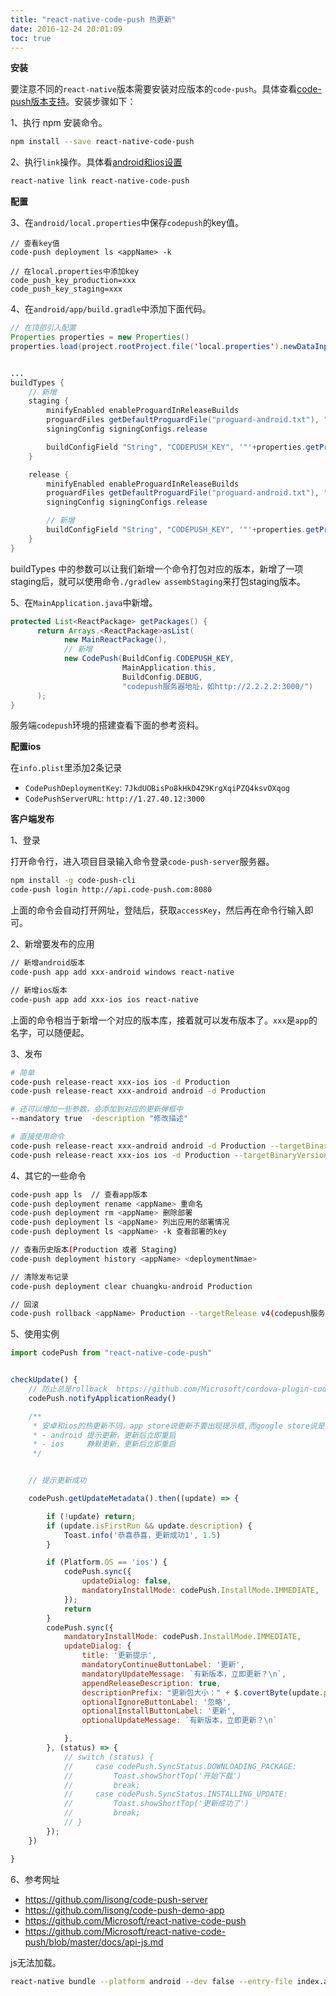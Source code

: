 ```yaml
---
title: "react-native-code-push 热更新"
date: 2016-12-24 20:01:09
toc: true
---
```



**安装**

要注意不同的`react-native`版本需要安装对应版本的`code-push`。具体查看[code-push版本支持](https://github.com/Microsoft/react-native-code-push#supported-react-native-platforms)。安装步骤如下：

1、执行 npm 安装命令。

```bash
npm install --save react-native-code-push
```

2、执行`link`操作。具体看[android和ios设置](https://github.com/Microsoft/react-native-code-push#getting-started)

```bash
react-native link react-native-code-push
```

**配置**

3、在`android/local.properties`中保存`codepush`的key值。

```
// 查看key值
code-push deployment ls <appName> -k

// 在local.properties中添加key
code_push_key_production=xxx
code_push_key_staging=xxx
```

4、在`android/app/build.gradle`中添加下面代码。

```java
// 在顶部引入配置
Properties properties = new Properties()
properties.load(project.rootProject.file('local.properties').newDataInputStream())


...
buildTypes {
    // 新增
    staging {
        minifyEnabled enableProguardInReleaseBuilds
        proguardFiles getDefaultProguardFile("proguard-android.txt"), "proguard-rules.pro"
        signingConfig signingConfigs.release

        buildConfigField "String", "CODEPUSH_KEY", '"'+properties.getProperty("code_push_key_staging")+'"'
    }

    release {
        minifyEnabled enableProguardInReleaseBuilds
        proguardFiles getDefaultProguardFile("proguard-android.txt"), "proguard-rules.pro"
        signingConfig signingConfigs.release

        // 新增
        buildConfigField "String", "CODEPUSH_KEY", '"'+properties.getProperty("code_push_key_production")+'"'
    }
}
```

buildTypes 中的参数可以让我们新增一个命令打包对应的版本，新增了一项staging后，就可以使用命令`./gradlew assembStaging`来打包staging版本。

5、在`MainApplication.java`中新增。

```java
protected List<ReactPackage> getPackages() {
      return Arrays.<ReactPackage>asList(
            new MainReactPackage(),
            // 新增
            new CodePush(BuildConfig.CODEPUSH_KEY,
                         MainApplication.this,
                         BuildConfig.DEBUG,
                         "codepush服务器地址，如http://2.2.2.2:3000/")
      );
}
```

服务端`codepush`环境的搭建查看下面的参考资料。

**配置ios**

在`info.plist`里添加2条记录

- `CodePushDeploymentKey`: `7JkdUOBisPo8kHkD4Z9KrgXqiPZQ4ksvOXqog`
- `CodePushServerURL`: `http://1.27.40.12:3000`

**客户端发布**

1、登录

打开命令行，进入项目目录输入命令登录`code-push-server`服务器。

```bash
npm install -g code-push-cli
code-push login http://api.code-push.com:8080
```

上面的命令会自动打开网址，登陆后，获取`accessKey`，然后再在命令行输入即可。

2、新增要发布的应用

```bash
// 新增android版本
code-push app add xxx-android windows react-native

// 新增ios版本
code-push app add xxx-ios ios react-native
```

上面的命令相当于新增一个对应的版本库，接着就可以发布版本了。`xxx`是`app`的名字，可以随便起。

3、发布

```bash
# 简单
code-push release-react xxx-ios ios -d Production
code-push release-react xxx-android android -d Production

# 还可以增加一些参数，会添加到对应的更新弹框中
--mandatory true  -description "修改描述"

# 直接使用命令
code-push release-react xxx-android android -d Production --targetBinaryVersion 2.0.0 --mandatory --description '更新了'
code-push release-react xxx-ios ios -d Production --targetBinaryVersion 2.1.1 --mandatory --description '更新了'
```

4、其它的一些命令

```bash
code-push app ls  // 查看app版本
code-push deployment rename <appName> 重命名
code-push deployment rm <appName> 删除部署
code-push deployment ls <appName> 列出应用的部署情况
code-push deployment ls <appName> -k 查看部署的key

// 查看历史版本(Production 或者 Staging)
code-push deployment history <appName> <deploymentNmae>

// 清除发布记录
code-push deployment clear chuangku-android Production

// 回滚
code-push rollback <appName> Production --targetRelease v4(codepush服务部署的版本号)
```

5、使用实例

```javascript
import codePush from "react-native-code-push"


checkUpdate() {
    // 防止总是rollback  https://github.com/Microsoft/cordova-plugin-code-push/issues/200
    codePush.notifyApplicationReady()

    /**
     * 安卓和ios的热更新不同，app store说更新不要出现提示框,而google store说是要出现提示框
     * - android 提示更新，更新后立即重启
     * - ios     静默更新，更新后立即重启
     */


    // 提示更新成功

    codePush.getUpdateMetadata().then((update) => {

        if (!update) return;
        if (update.isFirstRun && update.description) {
            Toast.info('恭喜恭喜，更新成功1', 1.5)
        }

        if (Platform.OS == 'ios') {
            codePush.sync({
                updateDialog: false,
                mandatoryInstallMode: codePush.InstallMode.IMMEDIATE,
            });
            return
        }
        codePush.sync({
            mandatoryInstallMode: codePush.InstallMode.IMMEDIATE,
            updateDialog: {
                title: '更新提示',
                mandatoryContinueButtonLabel: '更新',
                mandatoryUpdateMessage: `有新版本，立即更新？\n`,
                appendReleaseDescription: true,
                descriptionPrefix: "更新包大小：" + $.covertByte(update.packageSize),
                optionalIgnoreButtonLabel: '忽略',
                optionalInstallButtonLabel: '更新',
                optionalUpdateMessage: `有新版本，立即更新？\n`

            },
        }, (status) => {
            // switch (status) {
            //     case codePush.SyncStatus.DOWNLOADING_PACKAGE:
            //         Toast.showShortTop('开始下载')
            //         break;
            //     case codePush.SyncStatus.INSTALLING_UPDATE:
            //         Toast.showShortTop('更新成功了')
            //         break;
            // }
        });
    })

}
```

6、参考网址

- https://github.com/lisong/code-push-server
- https://github.com/lisong/code-push-demo-app
- https://github.com/Microsoft/react-native-code-push
- https://github.com/Microsoft/react-native-code-push/blob/master/docs/api-js.md


js无法加载。

```bash
react-native bundle --platform android --dev false --entry-file index.android.js --bundle-output android/app/src/main/assets/index.android.bundle --assets-dest android/app/src/main/res
```
